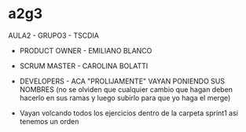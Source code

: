 # a2g3

AULA2 - GRUPO3 - TSCDIA

* PRODUCT OWNER - EMILIANO BLANCO

* SCRUM MASTER - CAROLINA BOLATTI

* DEVELOPERS - ACA "PROLIJAMENTE" VAYAN PONIENDO SUS NOMBRES (no se olviden que cualquier cambio que hagan deben hacerlo en sus ramas y luego subirlo para que yo haga el merge)


* Vayan volcando todos los ejercicios dentro de la carpeta sprint1 asi tenemos un orden 
